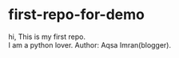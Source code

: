 # first-repo-for-demo
hi, This is my first repo.
<br>
I am a python lover.
Author: Aqsa Imran(blogger).

